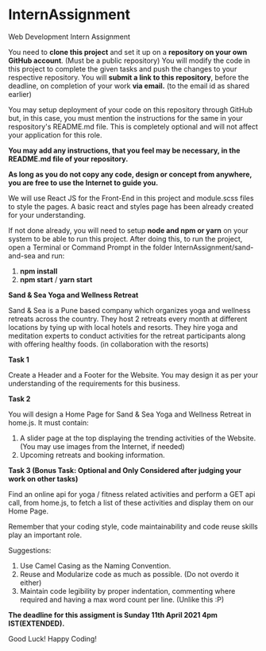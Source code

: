 # InternAssignment
Web Development Intern Assignment


You need to **clone this project** and set it up on a **repository on your own GitHub account**. (Must be a public repository)
You will modify the code in this project to complete the given tasks and push the changes to your respective repository.
You will **submit a link to this repository**, before the deadline, on completion of your work **via email.** (to the email id as shared earlier)

You may setup deployment of your code on this repository through GitHub but, in this case, you must mention the instructions for the same in your respository's README.md file. This is completely optional and will not affect your application for this role.

**You may add any instructions, that you feel may be necessary, in the README.md file of your repository.**

**As long as you do not copy any code, design or concept from anywhere, you are free to use the Internet to guide you.**

We will use React JS for the Front-End in this project and module.scss files to style the pages.
A basic react and styles page has been already created for your understanding.

If not done already, you will need to setup **node and npm or yarn** on your system to be able to run this project.
After doing this, to run the project, open a Terminal or Command Prompt in the folder InternAssignment/sand-and-sea and run:
  1. **npm install**
  2. **npm start** / **yarn start**

**Sand & Sea Yoga and Wellness Retreat**

Sand & Sea is a Pune based company which organizes yoga and wellness retreats across the country.
They host 2 retreats every month at different locations by tying up with local hotels and resorts.
They hire yoga and meditation experts to conduct activities for the retreat participants along with offering healthy foods. (in collaboration with the resorts)

**Task 1**

Create a Header and a Footer for the Website.
You may design it as per your understanding of the requirements for this business.

**Task 2**

You will design a Home Page for Sand & Sea Yoga and Wellness Retreat in home.js.
It must contain:
  1. A slider page at the top displaying the trending activities of the Website. (You may use images from the Internet, if needed)
  2. Upcoming retreats and booking information.

**Task 3 (Bonus Task: Optional and Only Considered after judging your work on other tasks)**

Find an online api for yoga / fitness related activities and perform a GET api call, from home.js, to fetch a list of these activities and display them on our Home Page.

Remember that your coding style, code maintainability and code reuse skills play an important role.

Suggestions:
  1. Use Camel Casing as the Naming Convention.
  2. Reuse and Modularize code as much as possible. (Do not overdo it either)
  3. Maintain code legibility by proper indentation, commenting where required and having a max word count per line. (Unlike this :P)

**The deadline for this assigment is Sunday 11th April 2021 4pm IST(EXTENDED).**

Good Luck! Happy Coding!

